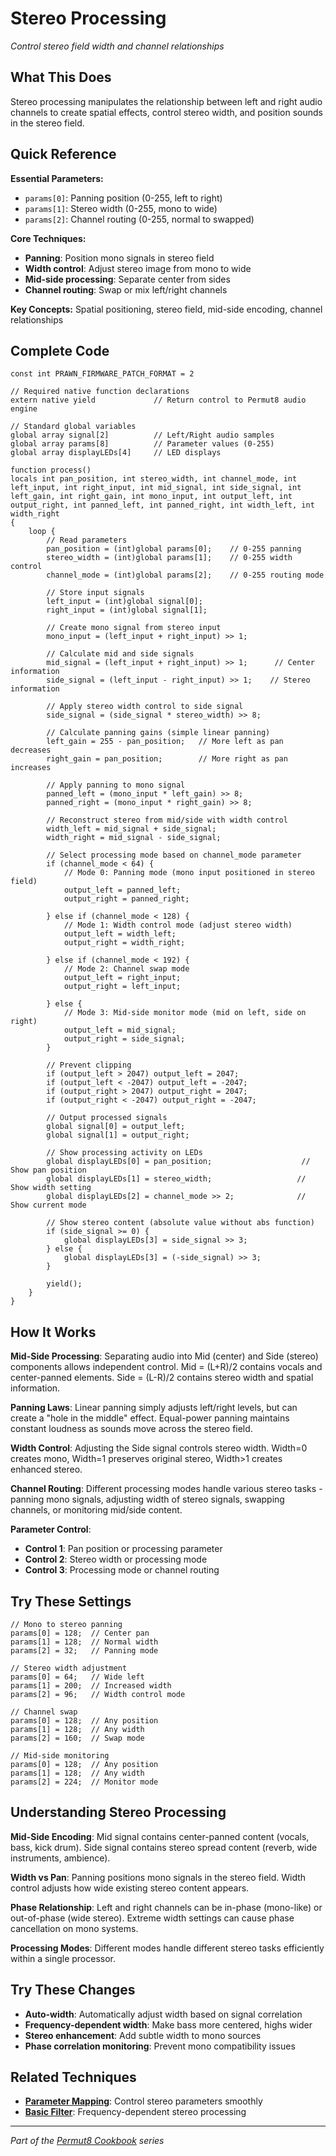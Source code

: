 # Stereo Processing

*Control stereo field width and channel relationships*

## What This Does

Stereo processing manipulates the relationship between left and right audio channels to create spatial effects, control stereo width, and position sounds in the stereo field.

## Quick Reference

**Essential Parameters:**
- `params[0]`: Panning position (0-255, left to right)
- `params[1]`: Stereo width (0-255, mono to wide)
- `params[2]`: Channel routing (0-255, normal to swapped)

**Core Techniques:**
- **Panning**: Position mono signals in stereo field
- **Width control**: Adjust stereo image from mono to wide
- **Mid-side processing**: Separate center from sides
- **Channel routing**: Swap or mix left/right channels

**Key Concepts:** Spatial positioning, stereo field, mid-side encoding, channel relationships

## Complete Code

```impala
const int PRAWN_FIRMWARE_PATCH_FORMAT = 2

// Required native function declarations
extern native yield             // Return control to Permut8 audio engine

// Standard global variables
global array signal[2]          // Left/Right audio samples
global array params[8]          // Parameter values (0-255)
global array displayLEDs[4]     // LED displays

function process()
locals int pan_position, int stereo_width, int channel_mode, int left_input, int right_input, int mid_signal, int side_signal, int left_gain, int right_gain, int mono_input, int output_left, int output_right, int panned_left, int panned_right, int width_left, int width_right
{
    loop {
        // Read parameters
        pan_position = (int)global params[0];    // 0-255 panning
        stereo_width = (int)global params[1];    // 0-255 width control
        channel_mode = (int)global params[2];    // 0-255 routing mode
        
        // Store input signals
        left_input = (int)global signal[0];
        right_input = (int)global signal[1];
        
        // Create mono signal from stereo input
        mono_input = (left_input + right_input) >> 1;
        
        // Calculate mid and side signals
        mid_signal = (left_input + right_input) >> 1;      // Center information
        side_signal = (left_input - right_input) >> 1;    // Stereo information
        
        // Apply stereo width control to side signal
        side_signal = (side_signal * stereo_width) >> 8;
        
        // Calculate panning gains (simple linear panning)
        left_gain = 255 - pan_position;   // More left as pan decreases
        right_gain = pan_position;        // More right as pan increases
        
        // Apply panning to mono signal
        panned_left = (mono_input * left_gain) >> 8;
        panned_right = (mono_input * right_gain) >> 8;
        
        // Reconstruct stereo from mid/side with width control
        width_left = mid_signal + side_signal;
        width_right = mid_signal - side_signal;
        
        // Select processing mode based on channel_mode parameter
        if (channel_mode < 64) {
            // Mode 0: Panning mode (mono input positioned in stereo field)
            output_left = panned_left;
            output_right = panned_right;
            
        } else if (channel_mode < 128) {
            // Mode 1: Width control mode (adjust stereo width)
            output_left = width_left;
            output_right = width_right;
            
        } else if (channel_mode < 192) {
            // Mode 2: Channel swap mode
            output_left = right_input;
            output_right = left_input;
            
        } else {
            // Mode 3: Mid-side monitor mode (mid on left, side on right)
            output_left = mid_signal;
            output_right = side_signal;
        }
        
        // Prevent clipping
        if (output_left > 2047) output_left = 2047;
        if (output_left < -2047) output_left = -2047;
        if (output_right > 2047) output_right = 2047;
        if (output_right < -2047) output_right = -2047;
        
        // Output processed signals
        global signal[0] = output_left;
        global signal[1] = output_right;
        
        // Show processing activity on LEDs
        global displayLEDs[0] = pan_position;                    // Show pan position
        global displayLEDs[1] = stereo_width;                   // Show width setting
        global displayLEDs[2] = channel_mode >> 2;              // Show current mode
        
        // Show stereo content (absolute value without abs function)
        if (side_signal >= 0) {
            global displayLEDs[3] = side_signal >> 3;
        } else {
            global displayLEDs[3] = (-side_signal) >> 3;
        }
        
        yield();
    }
}
```

## How It Works

**Mid-Side Processing**: Separating audio into Mid (center) and Side (stereo) components allows independent control. Mid = (L+R)/2 contains vocals and center-panned elements. Side = (L-R)/2 contains stereo width and spatial information.

**Panning Laws**: Linear panning simply adjusts left/right levels, but can create a "hole in the middle" effect. Equal-power panning maintains constant loudness as sounds move across the stereo field.

**Width Control**: Adjusting the Side signal controls stereo width. Width=0 creates mono, Width=1 preserves original stereo, Width>1 creates enhanced stereo.

**Channel Routing**: Different processing modes handle various stereo tasks - panning mono signals, adjusting width of stereo signals, swapping channels, or monitoring mid/side content.

**Parameter Control**:
- **Control 1**: Pan position or processing parameter
- **Control 2**: Stereo width or processing mode
- **Control 3**: Processing mode or channel routing

## Try These Settings

```impala
// Mono to stereo panning
params[0] = 128;  // Center pan
params[1] = 128;  // Normal width
params[2] = 32;   // Panning mode

// Stereo width adjustment
params[0] = 64;   // Wide left
params[1] = 200;  // Increased width
params[2] = 96;   // Width control mode

// Channel swap
params[0] = 128;  // Any position
params[1] = 128;  // Any width
params[2] = 160;  // Swap mode

// Mid-side monitoring
params[0] = 128;  // Any position
params[1] = 128;  // Any width
params[2] = 224;  // Monitor mode
```

## Understanding Stereo Processing

**Mid-Side Encoding**: Mid signal contains center-panned content (vocals, bass, kick drum). Side signal contains stereo spread content (reverb, wide instruments, ambience).

**Width vs Pan**: Panning positions mono signals in the stereo field. Width control adjusts how wide existing stereo content appears.

**Phase Relationship**: Left and right channels can be in-phase (mono-like) or out-of-phase (wide stereo). Extreme width settings can cause phase cancellation on mono systems.

**Processing Modes**: Different modes handle different stereo tasks efficiently within a single processor.

## Try These Changes

- **Auto-width**: Automatically adjust width based on signal correlation
- **Frequency-dependent width**: Make bass more centered, highs wider
- **Stereo enhancement**: Add subtle width to mono sources
- **Phase correlation monitoring**: Prevent mono compatibility issues

## Related Techniques

- **[Parameter Mapping](parameter-mapping.md)**: Control stereo parameters smoothly
- **[Basic Filter](basic-filter.md)**: Frequency-dependent stereo processing

---
*Part of the [Permut8 Cookbook](../index.md) series*